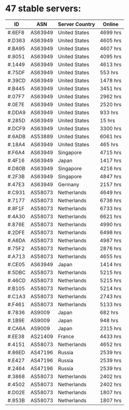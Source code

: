 # 47 stable servers:

| ID | ASN | Server Country | Online |
| ------ | ------ | ------ | ------ |
| #.6EF8 | AS63949 | United States | 4699 hrs |
| #.D363 | AS63949 | United States | 4605 hrs |
| #.BA95 | AS63949 | United States | 4607 hrs |
| #.8051 | AS63949 | United States | 4095 hrs |
| #.1449 | AS63949 | United States | 4613 hrs |
| #.75DF | AS63949 | United States | 553 hrs |
| #.39CD | AS63949 | United States | 1478 hrs |
| #.B445 | AS63949 | United States | 3451 hrs |
| #.07F7 | AS63949 | United States | 2962 hrs |
| #.0E7E | AS63949 | United States | 2520 hrs |
| #.DDA9 | AS63949 | United States | 933 hrs |
| #.285D | AS63949 | United States | 15 hrs |
| #.DCF9 | AS63949 | United States | 3300 hrs |
| #.6ADB | AS53889 | United States | 6061 hrs |
| #.18A4 | AS63949 | United States | 465 hrs |
| #.F6A4 | AS63949 | Singapore | 4715 hrs |
| #.4F16 | AS63949 | Japan | 1417 hrs |
| #.D80B | AS63949 | Singapore | 4216 hrs |
| #.2F3B | AS63949 | Singapore | 4847 hrs |
| #.47E3 | AS63949 | Germany | 2157 hrs |
| #.C931 | AS58073 | Netherlands | 4649 hrs |
| #.7177 | AS58073 | Netherlands | 6736 hrs |
| #.8F1F | AS58073 | Netherlands | 6733 hrs |
| #.4A30 | AS58073 | Netherlands | 6621 hrs |
| #.876E | AS58073 | Netherlands | 4990 hrs |
| #.2DFE | AS58073 | Netherlands | 6498 hrs |
| #.A6DA | AS58073 | Netherlands | 4987 hrs |
| #.75F2 | AS58073 | Netherlands | 2876 hrs |
| #.A713 | AS58073 | Netherlands | 4655 hrs |
| #.CE05 | AS63949 | Japan | 1414 hrs |
| #.5DBC | AS58073 | Netherlands | 5215 hrs |
| #.46CD | AS58073 | Netherlands | 5215 hrs |
| #.B105 | AS58073 | Netherlands | 5214 hrs |
| #.C1A3 | AS58073 | Netherlands | 2743 hrs |
| #.F461 | AS58073 | Netherlands | 5133 hrs |
| #.7836 | AS9009 | Japan | 682 hrs |
| #.1B9E | AS9009 | Japan | 948 hrs |
| #.CA6A | AS9009 | Japan | 2315 hrs |
| #.EE38 | AS21409 | France | 4433 hrs |
| #.4151 | AS58073 | Netherlands | 4652 hrs |
| #.86ED | AS47196 | Russia | 2539 hrs |
| #.E427 | AS47196 | Russia | 2539 hrs |
| #.2464 | AS47196 | Russia | 2539 hrs |
| #.3868 | AS58073 | Netherlands | 2402 hrs |
| #.4502 | AS58073 | Netherlands | 2402 hrs |
| #.D02E | AS58073 | Netherlands | 1807 hrs |
| #.853B | AS58073 | Netherlands | 1807 hrs |

